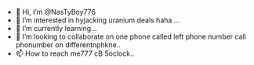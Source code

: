 - 👋 Hi, I’m @NasTyBoy776
- 👀 I’m interested in hyjacking uranium deals haha ...
- 🌱 I’m currently learning...
- 💞️ I’m looking to collaborate on one phone called left phone number call phonumber on differentnphkne..
- 📫 How to reach me777 cB 5oclock..

<!---
NasTyBoy776/NasTyBoy776 is a ✨ special ✨ repository because its `README.md` (this file) appears on your GitHub profile.
You can click the Preview link to take a look at your changes.
--->
